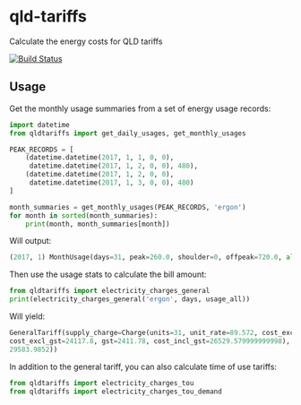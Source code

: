 # qld-tariffs

Calculate the energy costs for QLD tariffs

[![Build Status](https://travis-ci.org/aguinane/qld-tariffs.svg?branch=master)](https://travis-ci.org/aguinane/qld-tariffs)

## Usage

Get the monthly usage summaries from a set of energy usage records:

```python
import datetime
from qldtariffs import get_daily_usages, get_monthly_usages

PEAK_RECORDS = [
    (datetime.datetime(2017, 1, 1, 0, 0),
     datetime.datetime(2017, 1, 2, 0, 0), 480),
    (datetime.datetime(2017, 1, 2, 0, 0),
     datetime.datetime(2017, 1, 3, 0, 0), 480)
]

month_summaries = get_monthly_usages(PEAK_RECORDS, 'ergon')
for month in sorted(month_summaries):
    print(month, month_summaries[month])
```

Will output:

```python
(2017, 1) MonthUsage(days=31, peak=260.0, shoulder=0, offpeak=720.0, all=980.0, demand=1.5384615384615385)
```

Then use the usage stats to calculate the bill amount:

```python
from qldtariffs import electricity_charges_general
print(electricity_charges_general('ergon', days, usage_all))
```

Will yield:

```python
GeneralTariff(supply_charge=Charge(units=31, unit_rate=89.572, cost_excl_gst=2776.732, gst=277.6732, cost_incl_gst=3054.4052), all_usage=Charge(units=980.0, unit_rate=24.61,
cost_excl_gst=24117.8, gst=2411.78, cost_incl_gst=26529.579999999998), total_charges=Charge(units=None, unit_rate=None, cost_excl_gst=26894.532, gst=2689.4532, cost_incl_gst=
29583.9852))
```

In addition to the general tariff, you can also calculate time of use tariffs:

```python
from qldtariffs import electricity_charges_tou
from qldtariffs import electricity_charges_tou_demand
```
